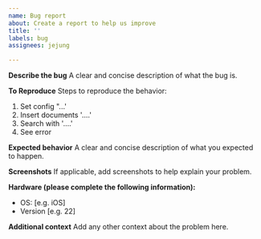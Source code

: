 ```yaml
---
name: Bug report
about: Create a report to help us improve
title: ''
labels: bug
assignees: jejung

---
```


**Describe the bug**
A clear and concise description of what the bug is.

**To Reproduce**
Steps to reproduce the behavior:
1. Set config "...'
2. Insert documents '....'
3. Search with '....'
4. See error

**Expected behavior**
A clear and concise description of what you expected to happen.

**Screenshots**
If applicable, add screenshots to help explain your problem.

**Hardware (please complete the following information):**
 - OS: [e.g. iOS]
 - Version [e.g. 22]

**Additional context**
Add any other context about the problem here.
